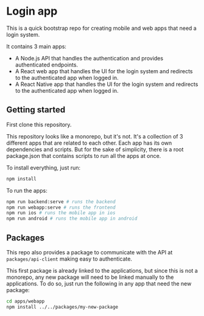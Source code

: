 # Login app
This is a quick bootstrap repo for creating mobile and web apps that need a login system.

It contains 3 main apps:
* A Node.js API that handles the authentication and provides authenticated endpoints.
* A React web app that handles the UI for the login system and redirects to the authenticated app when logged in.
* A React Native app that handles the UI for the login system and redirects to the authenticated app when logged in.


## Getting started
First clone this repository.

This repository looks like a monorepo, but it's not. It's a collection of 3 different apps that are related to each other. Each app has its own dependencies and scripts. But for the sake of simplicity, there is a root package.json that contains scripts to run all the apps at once.

To install everything, just run:
```bash
npm install
```

To run the apps:
```bash
npm run backend:serve # runs the backend
npm run webapp:serve # runs the frontend
npm run ios # runs the mobile app in ios
npm run android # runs the mobile app in android
```

## Packages
This repo also provides a package to communicate with the API at `packages/api-client` making easy to authenticate. 

This first package is already linked to the applications, but since this is not a monorepo, any new package will need to be linked manually to the applications. To do so, just run the following in any app that need the new package:
```bash
cd apps/webapp
npm install ../../packages/my-new-package
```


